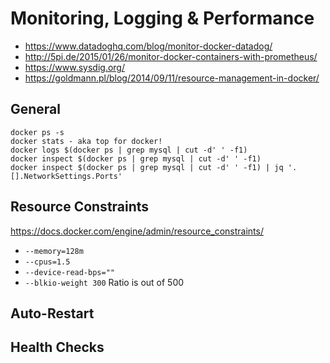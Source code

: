 # Monitoring, Logging & Performance

- https://www.datadoghq.com/blog/monitor-docker-datadog/
- http://5pi.de/2015/01/26/monitor-docker-containers-with-prometheus/
- https://www.sysdig.org/
- https://goldmann.pl/blog/2014/09/11/resource-management-in-docker/

## General
```shell
docker ps -s
docker stats - aka top for docker!
docker logs $(docker ps | grep mysql | cut -d' ' -f1)
docker inspect $(docker ps | grep mysql | cut -d' ' -f1)
docker inspect $(docker ps | grep mysql | cut -d' ' -f1) | jq '.[].NetworkSettings.Ports'
```

## Resource Constraints
https://docs.docker.com/engine/admin/resource_constraints/

- `--memory=128m`
- `--cpus=1.5`
- `--device-read-bps=""`
- `--blkio-weight 300` Ratio is out of 500


## Auto-Restart


## Health Checks